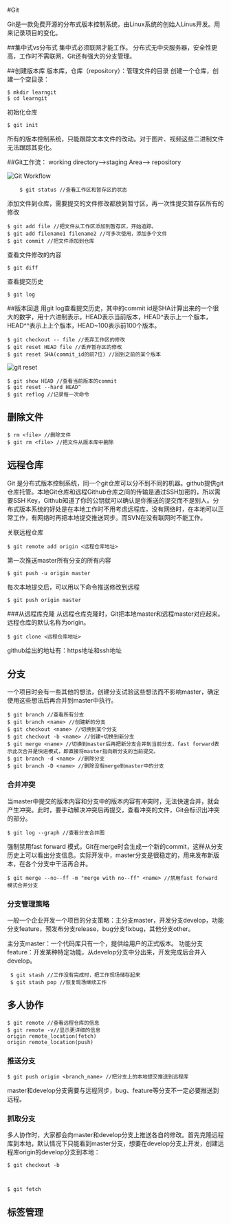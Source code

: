 #Git

Git是一款免费开源的分布式版本控制系统，由Linux系统的创始人Linus开发。用来记录项目的变化。

##集中式vs分布式
集中式必须联网才能工作。
分布式无中央服务器，安全性更高，工作时不需联网，Git还有强大的分支管理。

##创建版本库
版本库，仓库（repository）：管理文件的目录
创建一个仓库，创建一个空目录：

    $ mkdir learngit
    $ cd learngit
   
初始化仓库

	$ git init	

所有的版本控制系统，只能跟踪文本文件的改动。对于图片、视频这些二进制文件无法跟踪其变化。

##Git工作流： working directory——>staging Area——> repository 

![Git Workflow](http://www.liaoxuefeng.com/files/attachments/001384907702917346729e9afbf4127b6dfbae9207af016000/0)

		$ git status //查看工作区和暂存区的状态
		
添加文件到仓库，需要提交的文件修改都放到暂寸区，再一次性提交暂存区所有的修改

	$ git add file //把文件从工作区添加到暂存区，开始追踪。
	$ git add filename1 filename2 //可多次使用，添加多个文件 
	$ git commit //把文件添加到仓库
	
查看文件修改的内容

	$ git diff
	
查看提交历史

	$ git log

##版本回退
用git log查看提交历史，其中的commit id是SHA计算出来的一个很大的数字，用十六进制表示。HEAD表示当前版本，HEAD^表示上一个版本，HEAD^^表示上上个版本，HEAD~100表示前100个版本。

	$ git checkout -- file //丢弃工作区的修改
	$ git reset HEAD file //丢弃暂存区的修改
	$ git reset SHA(commit_id的前7位) //回到之前的某个版本
![git reset](http://www.liaoxuefeng.com/files/attachments/001384907584977fc9d4b96c99f4b5f8e448fbd8589d0b2000/0)

	$ git show HEAD //查看当前版本的commit
	$ git reset --hard HEAD^ 
	$ git reflog //记录每一次命令


## 删除文件
	$ rm <file> //删除文件
	$ git rm <file> //把文件从版本库中删除

## 远程仓库
Git 是分布式版本控制系统，同一个git仓库可以分不到不同的机器。github提供git仓库托管。本地Git仓库和远程Github仓库之间的传输是通过SSH加密的，所以需要SSH Key，Github知道了你的公钥就可以确认是你推送的提交而不是别人。分布式版本系统的好处是在本地工作时不用考虑远程库，没有网络时，在本地可以正常工作，有网络时再把本地提交推送同步。而SVN在没有联网时不能工作。

关联远程仓库

	$ git remote add origin <远程仓库地址>
	
第一次推送master所有分支的所有内容

	$ git push -u origin master

每次本地提交后，可以用以下命令推送修改到远程
	
	$ git push origin master 
	
###从远程库克隆
从远程仓库克隆时，Git把本地master和远程master对应起来。远程仓库的默认名称为origin。

	$ git clone <远程仓库地址>

github给出的地址有：https地址和ssh地址

## 分支
一个项目时会有一些其他的想法，创建分支试验这些想法而不影响master，确定使用这些想法后再合并到master中执行。

	$ git branch //查看所有分支
	$ git branch <name> //创建新的分支
	$ git checkout <name> //切换到某个分支
	$ git checkout -b <name> //创建+切换到新分支
	$ git merge <name> //切换到master后再把新分支合并到当前分支，fast forward表示此次合并是快进模式，即直接将master指向新分支的当前提交。
	$ git branch -d <name> //删除分支
	$ git branch -D <name> //删除没有merge到master中的分支


### 合并冲突
当master中提交的版本内容和分支中的版本内容有冲突时，无法快速合并，就会产生冲突。此时，要手动解决冲突后再提交，查看冲突的文件，Git会标识出冲突的部分。

	$ git log --graph //查看分支合并图

强制禁用fast forward 模式，Git在merge时会生成一个新的commit，这样从分支历史上可以看出分支信息。实际开发中，master分支是很稳定的，用来发布新版本，在各个分支中干活再合并。

	$ git merge --no--ff -m "merge with no--ff" <name> //禁用fast forward 模式合并分支
	
### 分支管理策略
一般一个企业开发一个项目的分支策略：主分支master，开发分支develop，功能分支feature，预发布分支release，bug分支fixbug，其他分支other。

主分支master：一个代码库只有一个，提供给用户的正式版本。
功能分支feature：开发某种特定功能，从develop分支中分出来，开发完成后合并入develop。

	 $ git stash //工作没有完成时，把工作现场储存起来
	 $ git stash pop //恢复现场继续工作
	 
## 多人协作
	$ git remote //查看远程仓库的信息
	$ git remote -v//显示更详细的信息
	origin remote_location(fetch)
	origin remote_location(push)
	
### 推送分支
	$ git push origin <branch_name> //把分支上的本地提交推送到远程库

master和develop分支需要与远程同步，bug、feature等分支不一定必要推送到远程。

### 抓取分支
多人协作时，大家都会向master和develop分支上推送各自的修改。首先克隆远程库到本地，默认情况下只能看到master分支，想要在develop分支上开发，创建远程库origin的develop分支到本地：

	$ git checkout -b

	

	$ git fetch 

## 标签管理


 



	




    


